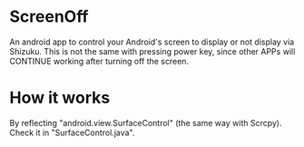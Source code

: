 # ScreenOff
An android app to control your Android's screen to display or not display via Shizuku. This is not the same with pressing power key, since other APPs will CONTINUE working after turning off the screen.
# How it works
By reflecting "android.view.SurfaceControl" (the same way with Scrcpy). Check it in "SurfaceControl.java".
